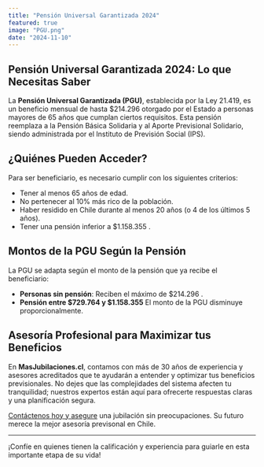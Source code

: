```yaml
---
title: "Pensión Universal Garantizada 2024"
featured: true
image: "PGU.png"
date: "2024-11-10"
---
```


## Pensión Universal Garantizada 2024: Lo que Necesitas Saber

La **Pensión Universal Garantizada (PGU)**, establecida por la Ley 21.419, es un beneficio mensual de hasta $214.296  otorgado por el Estado a personas mayores de 65 años que cumplan ciertos requisitos. Esta pensión reemplaza a la Pensión Básica Solidaria y al Aporte Previsional Solidario, siendo administrada por el Instituto de Previsión Social (IPS).

## ¿Quiénes Pueden Acceder?

Para ser beneficiario, es necesario cumplir con los siguientes criterios:

- Tener al menos 65 años de edad.
- No pertenecer al 10% más rico de la población.
- Haber residido en Chile durante al menos 20 años (o 4 de los últimos 5 años).
- Tener una pensión inferior a $1.158.355 .

## Montos de la PGU Según la Pensión

La PGU se adapta según el monto de la pensión que ya recibe el beneficiario:

- **Personas sin pensión**: Reciben el máximo de $214.296 .
- **Pensión entre $729.764 y $1.158.355** El monto de la PGU disminuye proporcionalmente.

## Asesoría Profesional para Maximizar tus Beneficios

En **MasJubilaciones.cl**, contamos con más de 30 años de experiencia y asesores acreditados que te ayudarán a entender y optimizar tus beneficios previsionales. No dejes que las complejidades del sistema afecten tu tranquilidad; nuestros expertos están aquí para ofrecerte respuestas claras y una planificación segura.

[Contáctenos hoy y asegure](/#contacto) una jubilación sin preocupaciones. Su futuro merece la mejor asesoría previsonal en Chile.

---

¡Confíe en quienes tienen la calificación y experiencia para guiarle en esta importante etapa de su vida!